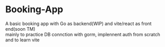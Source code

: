 # Booking-App
A basic booking app with Go as backend(WIP) and vite/react as front end(soon TM)  
mainly to practice DB connction with gorm, implennent auth from scratch and to learn vite
